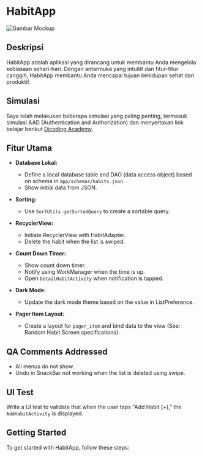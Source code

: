# HabitApp

![Gambar Mockup](D:\projectt\HabitApp\mokcup.jpg)

## Deskripsi

HabitApp adalah aplikasi yang dirancang untuk membantu Anda mengelola kebiasaan sehari-hari. Dengan antarmuka yang intuitif dan fitur-fitur canggih, HabitApp membantu Anda mencapai tujuan kehidupan sehat dan produktif.

## Simulasi

Saya telah melakukan beberapa simulasi yang paling penting, termasuk simulasi AAD (Authentication and Authorization) dan menyertakan link belajar berikut [Dicoding Academy](https://www.dicoding.com/academies/287/).

## Fitur Utama

- **Database Lokal:**
    - Define a local database table and DAO (data access object) based on schema in `app/schemas/habits.json`.
    - Show initial data from JSON.

- **Sorting:**
    - Use `SortUtils.getSortedQuery` to create a sortable query.

- **RecyclerView:**
    - Initiate RecyclerView with HabitAdapter.
    - Delete the habit when the list is swiped.

- **Count Down Timer:**
    - Show count down timer.
    - Notify using WorkManager when the time is up.
    - Open `DetailHabitActivity` when notification is tapped.

- **Dark Mode:**
    - Update the dark mode theme based on the value in ListPreference.

- **Pager Item Layout:**
    - Create a layout for `pager_item` and bind data to the view (See: Random Habit Screen specifications).

## QA Comments Addressed

- All menus do not show.
- Undo in SnackBar not working when the list is deleted using swipe.

## UI Test

Write a UI test to validate that when the user taps "Add Habit (+)," the `AddHabitActivity` is displayed.

## Getting Started

To get started with HabitApp, follow these steps:

